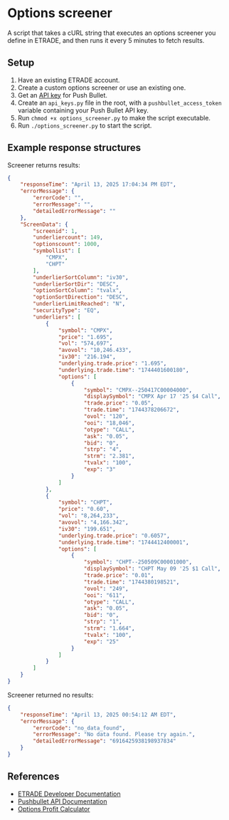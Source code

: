 # Options screener

A script that takes a cURL string that executes an options screener you define in ETRADE, and then runs it every 5 minutes to fetch results.

## Setup

1. Have an existing ETRADE account.
1. Create a custom options screener or use an existing one.
1. Get an [API key]() for Push Bullet.
1. Create an `api_keys.py` file in the root, with a `pushbullet_access_token` variable containing your Push Bullet API key.
1. Run `chmod +x options_screener.py` to make the script executable.
1. Run `./options_screener.py` to start the script.

## Example response structures

Screener returns results:

```json
{
    "responseTime": "April 13, 2025 17:04:34 PM EDT",
    "errorMessage": {
        "errorCode": "",
        "errorMessage": "",
        "detailedErrorMessage": ""
    },
    "ScreenData": {
        "screenid": 1,
        "underliercount": 149,
        "optionscount": 1000,
        "symbollist": [
            "CMPX",
            "CHPT"
        ],
        "underlierSortColumn": "iv30",
        "underlierSortDir": "DESC",
        "optionSortColumn": "tvalx",
        "optionSortDirection": "DESC",
        "underlierLimitReached": "N",
        "securityType": "EQ",
        "underliers": [
            {
                "symbol": "CMPX",
                "price": "1.695",
                "vol": "574,697",
                "avovol": "10,246.433",
                "iv30": "216.194",
                "underlying.trade.price": "1.695",
                "underlying.trade.time": "1744401600180",
                "options": [
                    {
                        "symbol": "CMPX--250417C00004000",
                        "displaySymbol": "CMPX Apr 17 '25 $4 Call",
                        "trade.price": "0.05",
                        "trade.time": "1744378206672",
                        "ovol": "120",
                        "ooi": "18,046",
                        "otype": "CALL",
                        "ask": "0.05",
                        "bid": "0",
                        "strp": "4",
                        "strm": "2.381",
                        "tvalx": "100",
                        "exp": "3"
                    }
                ]
            },
            {
                "symbol": "CHPT",
                "price": "0.60",
                "vol": "8,264,233",
                "avovol": "4,166.342",
                "iv30": "199.651",
                "underlying.trade.price": "0.6057",
                "underlying.trade.time": "1744412400001",
                "options": [
                    {
                        "symbol": "CHPT--250509C00001000",
                        "displaySymbol": "CHPT May 09 '25 $1 Call",
                        "trade.price": "0.01",
                        "trade.time": "1744380198521",
                        "ovol": "249",
                        "ooi": "611",
                        "otype": "CALL",
                        "ask": "0.05",
                        "bid": "0",
                        "strp": "1",
                        "strm": "1.664",
                        "tvalx": "100",
                        "exp": "25"
                    }
                ]
            }
        ]
    }
}
```

Screener returned no results:

```json
{
    "responseTime": "April 13, 2025 00:54:12 AM EDT",
    "errorMessage": {
        "errorCode": "no_data_found",
        "errorMessage": "No data found. Please try again.",
        "detailedErrorMessage": "6916425938198937834"
    }
}
```

## References

* [ETRADE Developer Documentation](https://developer.etrade.com/documentation)
* [Pushbullet API Documentation](https://docs.pushbullet.com/)
* [Options Profit Calculator](https://www.optionsprofitcalculator.com/calculator/long-call.html)
